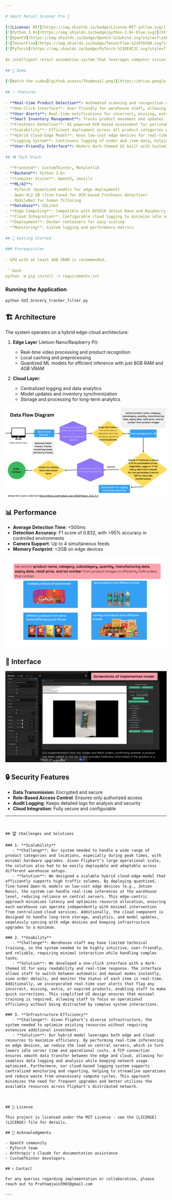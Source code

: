 ```yaml
---

# Smart Retail Scanner Pro 🛒

[![License: MIT](https://img.shields.io/badge/License-MIT-yellow.svg)](https://opensource.org/licenses/MIT)
[![Python 3.8+](https://img.shields.io/badge/python-3.8+-blue.svg)](https://www.python.org/downloads/)
[![OpenCV](https://img.shields.io/badge/OpenCV-%23white.svg?style=flat&logo=opencv&logoColor=white)](https://opencv.org/)
[![TensorFlow](https://img.shields.io/badge/TensorFlow-%23FF6F00.svg?style=flat&logo=TensorFlow&logoColor=white)](https://www.tensorflow.org/)
[![PyTorch](https://img.shields.io/badge/PyTorch-%23EE4C2C.svg?style=flat&logo=PyTorch&logoColor=white)](https://pytorch.org/)

An intelligent retail automation system that leverages computer vision and machine learning to streamline inventory management and enhance the shopping experience. Perfect for modern retail environments looking to automate their operations while maintaining accuracy and efficiency.

## 🎥 Demo

[![Watch the video](github_assets/Thumbnail.png)](https://drive.google.com/file/d/15eoGBw3SjDriYymjUkb_L5rgUbx-RZPX/view?usp=drive_link)

## ✨ Features

- **Real-time Product Detection**: Automated scanning and recognition of products using computer vision
- **One-Click Interface**: User-friendly for warehouse staff, allowing quick switching between automatic and manual modes
- **User Alerts**: Real-time notifications for incorrect, missing, extra, or expired products in orders
- **Smart Inventory Management**: Tracks product movement and updates inventory in real-time
- **Freshness Detection**: AI-powered OCR-based assessment for perishable goods and expiration detection for packaged products
- **Scalability**: Efficient deployment across all product categories with minimal hardware upgrades
- **Hybrid Cloud-Edge Model**: Uses low-cost edge devices for real-time inference and cloud for centralized logging and analytics
- **Logging System**: Continuous logging of order and item data, helping identify frequently mis-scanned products
- **User-Friendly Interface**: Modern dark-themed UI built with CustomTkinter for ease of use

## 🛠️ Tech Stack

- **Frontend**: CustomTkinter, Matplotlib
- **Backend**: Python 3.8+
- **Computer Vision**: OpenCV, imutils
- **ML/AI**:
  - PyTorch (Quantized models for edge deployment)
  - Qwen-VL2-2B (fine-tuned for OCR-based freshness detection)
  - MobileNet for human filtering
- **Database**: SQLite3
- **Edge Computing**: Compatible with NVIDIA Jetson Nano and Raspberry Pi
- **Cloud Integration**: Configurable cloud logging to minimize idle server times
- **Deployment**: Docker containers for easy scaling
- **Monitoring**: Custom logging and performance metrics

## 🚀 Getting Started

### Prerequisites

- GPU with at least 4GB VRAM is recommended.

```bash
python -m pip install -r requirements.txt
```

### Running the Application

```bash
python GUI_Grocery_tracker_filter.py
```

## 🏗️ Architecture

The system operates on a hybrid edge-cloud architecture:

1. **Edge Layer** (Jetson Nano/Raspberry Pi):
   - Real-time video processing and product recognition
   - Local caching and preprocessing
   - Quantized ML models for efficient inference with just 8GB RAM and 4GB VRAM

2. **Cloud Layer**:
   - Centralized logging and data analytics
   - Model updates and inventory synchronization
   - Storage and processing for long-term analytics

![Dataflow Diagram](github_assets/5.png)

## 📊 Performance

- **Average Detection Time**: <500ms
- **Detection Accuracy**: F1 score of 0.832, with >95% accuracy in controlled environments
- **Camera Support**: Up to 4 simultaneous feeds
- **Memory Footprint**: <2GB on edge devices

![Did you know we can ?!](github_assets/4.png)

## 📸 Interface

![Interface](github_assets/9.png)

## 🔒 Security Features

- **Data Transmission**: Encrypted and secure
- **Role-Based Access Control**: Ensures only authorized access
- **Audit Logging**: Keeps detailed logs for analysis and security
- **Cloud Integration**: Fully secure and configurable

---
```


## 🏆 Challenges and Solutions

### 1. **Scalability**
   - **Challenge**: Our system needed to handle a wide range of product categories and locations, especially during peak times, with minimal hardware upgrades. Given Flipkart’s large operational scale, the solution also had to be easily deployable and adaptable across different warehouse setups.
   - **Solution**: We designed a scalable hybrid cloud-edge model that efficiently supports high traffic volumes. By deploying quantized, fine-tuned Qwen-VL models on low-cost edge devices (e.g., Jetson Nano), the system can handle real-time inferences at the warehouse level, reducing reliance on central servers. This edge-centric approach minimizes latency and optimizes resource allocation, ensuring each warehouse can operate independently with minimal intervention from centralized cloud services. Additionally, the cloud component is designed to handle long-term storage, analytics, and model updates, seamlessly syncing with edge devices and keeping infrastructure upgrades to a minimum.

### 2. **Usability**
   - **Challenge**: Warehouse staff may have limited technical training, so the system needed to be highly intuitive, user-friendly, and reliable, requiring minimal interaction while handling complex tasks.
   - **Solution**: We developed a one-click interface with a dark-themed UI for easy readability and real-time response. The interface allows staff to switch between automatic and manual modes instantly, view order details, and monitor the status of each item in real-time. Additionally, we incorporated real-time user alerts that flag any incorrect, missing, extra, or expired products, enabling staff to make quick corrections. This simplified UI design ensures that minimal training is required, allowing staff to focus on operational efficiency without being distracted by complex system interactions.

### 3. **Infrastructure Efficiency**
   - **Challenge**: Given Flipkart’s diverse infrastructure, the system needed to optimize existing resources without requiring extensive additional investment.
   - **Solution**: Our hybrid model leverages both edge and cloud resources to maximize efficiency. By performing real-time inferencing on edge devices, we reduce the load on central servers, which in turn lowers idle server time and operational costs. A TCP connection ensures smooth data transfer between the edge and cloud, allowing for seamless data logging and analysis while keeping network usage optimized. Furthermore, our cloud-based logging system supports centralized monitoring and reporting, helping to streamline operations and reduce waste from unnecessary compute cycles. This approach minimizes the need for frequent upgrades and better utilizes the available resources across Flipkart's distributed network.



## 📝 License

This project is licensed under the MIT License - see the [LICENSE](LICENSE) file for details.

## 🙏 Acknowledgments

- OpenCV community
- PyTorch team
- Anthropic's Claude for documentation assistance
- CustomTkinter developers

## 📞 Contact

For any queries regarding implementation or collaboration, please reach out to Prathamjain3903@gmail.com

--- 
